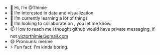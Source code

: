 - 👋 Hi, I’m @Thimie
- 👀 I’m interested in data and visualization
- 🌱 I’m currently learning a lot of things
- 💞️ I’m looking to collaborate on , you let me know.
- 📫 How to reach me i thought github would have private messaging, if not victorthimie@gmail.com
- 😄 Pronouns: me/me
- ⚡ Fun fact: I'm kinda boring.

<!---
Thimie/Thimie is a ✨ special ✨ repository because its `README.md` (this file) appears on your GitHub profile.
You can click the Preview link to take a look at your changes.
--->
